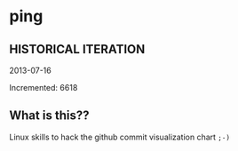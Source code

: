 # ping

## HISTORICAL ITERATION
2013-07-16

Incremented: 6618

## What is this?? 
Linux skills to hack the github commit visualization chart `;-)`

